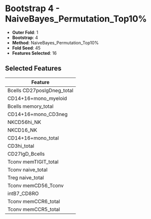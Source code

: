 # Bootstrap 4 - NaiveBayes_Permutation_Top10%

- **Outer Fold**: 1
- **Bootstrap**: 4
- **Method**: NaiveBayes_Permutation_Top10%
- **Fold Seed**: 45
- **Features Selected**: 16

## Selected Features

| Feature |
|---------|
| Bcells CD27posIgDneg_total |
| CD14+16+mono_myeloid |
| Bcells memory_total |
| CD14+16+mono_CD3neg |
| NKCD56hi_NK |
| NKCD16_NK |
| CD14+16+mono_total |
| CD3hi_total |
| CD27IgD_Bcells |
| Tconv memTIGIT_total |
| Tconv naive_total |
| Treg naive_total |
| Tconv memCD56_Tconv |
| intB7_CD8RO |
| Tconv memCCR6_total |
| Tconv memCCR5_total |

